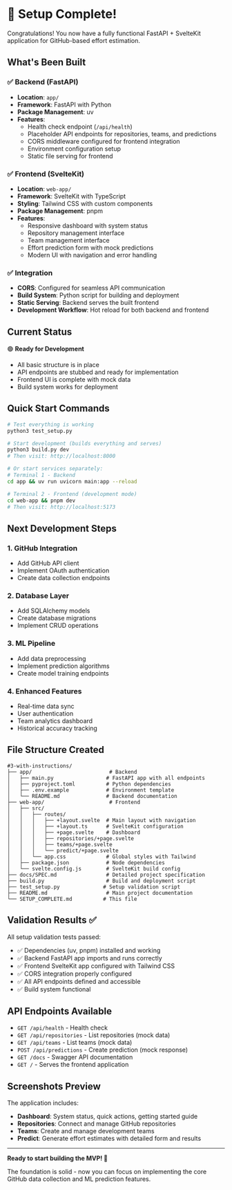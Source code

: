# 🎉 Setup Complete!

Congratulations! You now have a fully functional FastAPI + SvelteKit application for GitHub-based effort estimation.

## What's Been Built

### ✅ Backend (FastAPI)
- **Location**: `app/`
- **Framework**: FastAPI with Python
- **Package Management**: uv
- **Features**:
  - Health check endpoint (`/api/health`)
  - Placeholder API endpoints for repositories, teams, and predictions
  - CORS middleware configured for frontend integration
  - Environment configuration setup
  - Static file serving for frontend

### ✅ Frontend (SvelteKit)
- **Location**: `web-app/`
- **Framework**: SvelteKit with TypeScript
- **Styling**: Tailwind CSS with custom components
- **Package Management**: pnpm
- **Features**:
  - Responsive dashboard with system status
  - Repository management interface
  - Team management interface
  - Effort prediction form with mock predictions
  - Modern UI with navigation and error handling

### ✅ Integration
- **CORS**: Configured for seamless API communication
- **Build System**: Python script for building and deployment
- **Static Serving**: Backend serves the built frontend
- **Development Workflow**: Hot reload for both backend and frontend

## Current Status

🟢 **Ready for Development**
- All basic structure is in place
- API endpoints are stubbed and ready for implementation
- Frontend UI is complete with mock data
- Build system works for deployment

## Quick Start Commands

```bash
# Test everything is working
python3 test_setup.py

# Start development (builds everything and serves)
python3 build.py dev
# Then visit: http://localhost:8000

# Or start services separately:
# Terminal 1 - Backend
cd app && uv run uvicorn main:app --reload

# Terminal 2 - Frontend (development mode)
cd web-app && pnpm dev
# Then visit: http://localhost:5173
```

## Next Development Steps

### 1. GitHub Integration
- Add GitHub API client
- Implement OAuth authentication
- Create data collection endpoints

### 2. Database Layer
- Add SQLAlchemy models
- Create database migrations
- Implement CRUD operations

### 3. ML Pipeline
- Add data preprocessing
- Implement prediction algorithms
- Create model training endpoints

### 4. Enhanced Features
- Real-time data sync
- User authentication
- Team analytics dashboard
- Historical accuracy tracking

## File Structure Created

```
#3-with-instructions/
├── app/                         # Backend
│   ├── main.py                 # FastAPI app with all endpoints
│   ├── pyproject.toml          # Python dependencies
│   ├── .env.example            # Environment template
│   └── README.md               # Backend documentation
├── web-app/                     # Frontend
│   ├── src/
│   │   ├── routes/
│   │   │   ├── +layout.svelte  # Main layout with navigation
│   │   │   ├── +layout.ts      # SvelteKit configuration
│   │   │   ├── +page.svelte    # Dashboard
│   │   │   ├── repositories/+page.svelte
│   │   │   ├── teams/+page.svelte
│   │   │   └── predict/+page.svelte
│   │   └── app.css             # Global styles with Tailwind
│   ├── package.json            # Node dependencies
│   └── svelte.config.js        # SvelteKit build config
├── docs/SPEC.md                # Detailed project specification
├── build.py                    # Build and deployment script
├── test_setup.py              # Setup validation script
├── README.md                   # Main project documentation
└── SETUP_COMPLETE.md          # This file
```

## Validation Results ✅

All setup validation tests passed:
- ✅ Dependencies (uv, pnpm) installed and working
- ✅ Backend FastAPI app imports and runs correctly
- ✅ Frontend SvelteKit app configured with Tailwind CSS
- ✅ CORS integration properly configured
- ✅ All API endpoints defined and accessible
- ✅ Build system functional

## API Endpoints Available

- `GET /api/health` - Health check
- `GET /api/repositories` - List repositories (mock data)
- `GET /api/teams` - List teams (mock data)
- `POST /api/predictions` - Create prediction (mock response)
- `GET /docs` - Swagger API documentation
- `GET /` - Serves the frontend application

## Screenshots Preview

The application includes:
- **Dashboard**: System status, quick actions, getting started guide
- **Repositories**: Connect and manage GitHub repositories
- **Teams**: Create and manage development teams
- **Predict**: Generate effort estimates with detailed form and results

---

**Ready to start building the MVP! 🚀**

The foundation is solid - now you can focus on implementing the core GitHub data collection and ML prediction features.